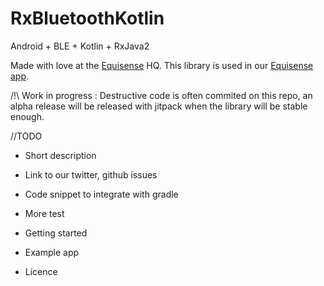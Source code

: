 # RxBluetoothKotlin
Android + BLE + Kotlin + RxJava2

Made with love at the [Equisense](http://equisense.com) HQ. This library is used in our [Equisense app](https://play.google.com/store/apps/details?id=com.equisense.motion).

/!\ Work in progress : Destructive code is often commited on this repo, an alpha release will be released with jitpack when the library will be stable enough.

//TODO 

- Short description

- Link to our twitter, github issues

- Code snippet to integrate with gradle

- More test

- Getting started

- Example app

- Licence
